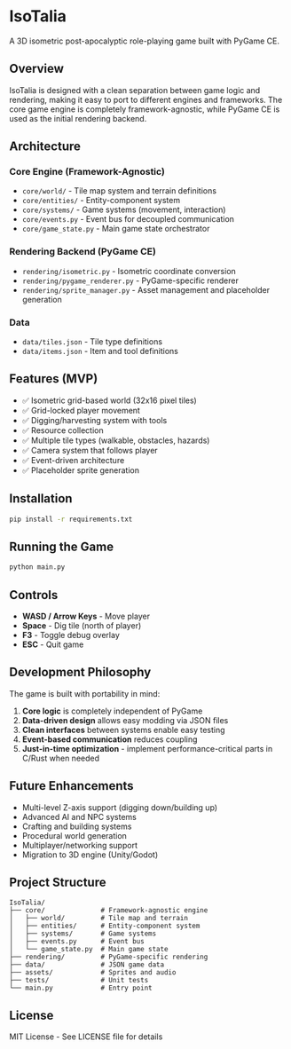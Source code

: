 # IsoTalia

A 3D isometric post-apocalyptic role-playing game built with PyGame CE.

## Overview

IsoTalia is designed with a clean separation between game logic and rendering, making it easy to port to different engines and frameworks. The core game engine is completely framework-agnostic, while PyGame CE is used as the initial rendering backend.

## Architecture

### Core Engine (Framework-Agnostic)
- `core/world/` - Tile map system and terrain definitions
- `core/entities/` - Entity-component system
- `core/systems/` - Game systems (movement, interaction)
- `core/events.py` - Event bus for decoupled communication
- `core/game_state.py` - Main game state orchestrator

### Rendering Backend (PyGame CE)
- `rendering/isometric.py` - Isometric coordinate conversion
- `rendering/pygame_renderer.py` - PyGame-specific renderer
- `rendering/sprite_manager.py` - Asset management and placeholder generation

### Data
- `data/tiles.json` - Tile type definitions
- `data/items.json` - Item and tool definitions

## Features (MVP)

- ✅ Isometric grid-based world (32x16 pixel tiles)
- ✅ Grid-locked player movement
- ✅ Digging/harvesting system with tools
- ✅ Resource collection
- ✅ Multiple tile types (walkable, obstacles, hazards)
- ✅ Camera system that follows player
- ✅ Event-driven architecture
- ✅ Placeholder sprite generation

## Installation

```bash
pip install -r requirements.txt
```

## Running the Game

```bash
python main.py
```

## Controls

- **WASD / Arrow Keys** - Move player
- **Space** - Dig tile (north of player)
- **F3** - Toggle debug overlay
- **ESC** - Quit game

## Development Philosophy

The game is built with portability in mind:

1. **Core logic** is completely independent of PyGame
2. **Data-driven design** allows easy modding via JSON files
3. **Clean interfaces** between systems enable easy testing
4. **Event-based communication** reduces coupling
5. **Just-in-time optimization** - implement performance-critical parts in C/Rust when needed

## Future Enhancements

- Multi-level Z-axis support (digging down/building up)
- Advanced AI and NPC systems
- Crafting and building systems
- Procedural world generation
- Multiplayer/networking support
- Migration to 3D engine (Unity/Godot)

## Project Structure

```
IsoTalia/
├── core/              # Framework-agnostic engine
│   ├── world/         # Tile map and terrain
│   ├── entities/      # Entity-component system
│   ├── systems/       # Game systems
│   ├── events.py      # Event bus
│   └── game_state.py  # Main game state
├── rendering/         # PyGame-specific rendering
├── data/              # JSON game data
├── assets/            # Sprites and audio
├── tests/             # Unit tests
└── main.py            # Entry point
```

## License

MIT License - See LICENSE file for details
